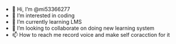 - 👋 Hi, I’m @mi53366277
- 👀 I’m interested in coding
- 🌱 I’m currently learning LMS
- 💞️ I’m looking to collaborate on doing new learning system 
- 📫 How to reach me record voice and make self coracction for it

<!---
mi53366277/mi53366277 is a ✨ special ✨ repository because its `README.md` (this file) appears on your GitHub profile.
You can click the Preview link to take a look at your changes.
--->
